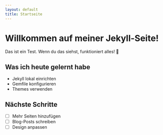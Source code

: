 ```yaml
---
layout: default
title: Startseite
---
```


# Willkommen auf meiner Jekyll-Seite!

Das ist ein Test. Wenn du das siehst, funktioniert alles! 🎉

## Was ich heute gelernt habe

- Jekyll lokal einrichten
- Gemfile konfigurieren
- Themes verwenden

## Nächste Schritte

- [ ] Mehr Seiten hinzufügen
- [ ] Blog-Posts schreiben
- [ ] Design anpassen